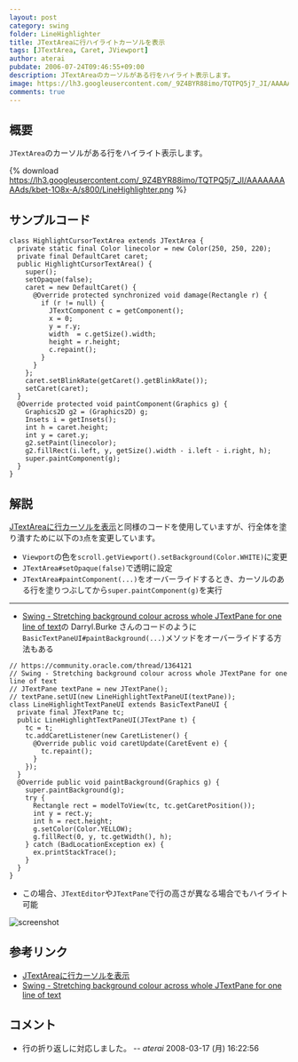 ```yaml
---
layout: post
category: swing
folder: LineHighlighter
title: JTextAreaに行ハイライトカーソルを表示
tags: [JTextArea, Caret, JViewport]
author: aterai
pubdate: 2006-07-24T09:46:55+09:00
description: JTextAreaのカーソルがある行をハイライト表示します。
image: https://lh3.googleusercontent.com/_9Z4BYR88imo/TQTPQ5j7_JI/AAAAAAAAAds/kbet-1O8x-A/s800/LineHighlighter.png
comments: true
---
```

## 概要
`JTextArea`のカーソルがある行をハイライト表示します。

{% download https://lh3.googleusercontent.com/_9Z4BYR88imo/TQTPQ5j7_JI/AAAAAAAAAds/kbet-1O8x-A/s800/LineHighlighter.png %}

## サンプルコード
<pre class="prettyprint"><code>class HighlightCursorTextArea extends JTextArea {
  private static final Color linecolor = new Color(250, 250, 220);
  private final DefaultCaret caret;
  public HighlightCursorTextArea() {
    super();
    setOpaque(false);
    caret = new DefaultCaret() {
      @Override protected synchronized void damage(Rectangle r) {
        if (r != null) {
          JTextComponent c = getComponent();
          x = 0;
          y = r.y;
          width  = c.getSize().width;
          height = r.height;
          c.repaint();
        }
      }
    };
    caret.setBlinkRate(getCaret().getBlinkRate());
    setCaret(caret);
  }
  @Override protected void paintComponent(Graphics g) {
    Graphics2D g2 = (Graphics2D) g;
    Insets i = getInsets();
    int h = caret.height;
    int y = caret.y;
    g2.setPaint(linecolor);
    g2.fillRect(i.left, y, getSize().width - i.left - i.right, h);
    super.paintComponent(g);
  }
}
</code></pre>

## 解説
[JTextAreaに行カーソルを表示](https://ateraimemo.com/Swing/LineCursor.html)と同様のコードを使用していますが、行全体を塗り潰すために以下の`3`点を変更しています。

- `Viewport`の色を`scroll.getViewport().setBackground(Color.WHITE)`に変更
- `JTextArea#setOpaque(false)`で透明に設定
- `JTextArea#paintComponent(...)`をオーバーライドするとき、カーソルのある行を塗りつぶしてから`super.paintComponent(g)`を実行

<!-- dummy comment line for breaking list -->

- - - -
- [Swing - Stretching background colour across whole JTextPane for one line of text](https://community.oracle.com/thread/1364121)の Darryl.Burke さんのコードのように`BasicTextPaneUI#paintBackground(...)`メソッドをオーバーライドする方法もある

<!-- dummy comment line for breaking list -->

<pre class="prettyprint"><code>// https://community.oracle.com/thread/1364121
// Swing - Stretching background colour across whole JTextPane for one line of text
// JTextPane textPane = new JTextPane();
// textPane.setUI(new LineHighlightTextPaneUI(textPane));
class LineHighlightTextPaneUI extends BasicTextPaneUI {
  private final JTextPane tc;
  public LineHighlightTextPaneUI(JTextPane t) {
    tc = t;
    tc.addCaretListener(new CaretListener() {
      @Override public void caretUpdate(CaretEvent e) {
        tc.repaint();
      }
    });
  }
  @Override public void paintBackground(Graphics g) {
    super.paintBackground(g);
    try {
      Rectangle rect = modelToView(tc, tc.getCaretPosition());
      int y = rect.y;
      int h = rect.height;
      g.setColor(Color.YELLOW);
      g.fillRect(0, y, tc.getWidth(), h);
    } catch (BadLocationException ex) {
      ex.printStackTrace();
    }
  }
}
</code></pre>

- この場合、`JTextEditor`や`JTextPane`で行の高さが異なる場合でもハイライト可能

<!-- dummy comment line for breaking list -->

![screenshot](https://lh6.googleusercontent.com/_9Z4BYR88imo/TQTPTaywxYI/AAAAAAAAAdw/RIlfRHiC-JY/s800/LineHighlighter1.png)

## 参考リンク
- [JTextAreaに行カーソルを表示](https://ateraimemo.com/Swing/LineCursor.html)
- [Swing - Stretching background colour across whole JTextPane for one line of text](https://community.oracle.com/thread/1364121)

<!-- dummy comment line for breaking list -->

## コメント
- 行の折り返しに対応しました。 -- *aterai* 2008-03-17 (月) 16:22:56

<!-- dummy comment line for breaking list -->

